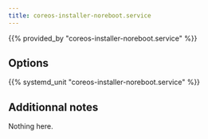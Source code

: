 ```yaml
---
title: coreos-installer-noreboot.service
---
```


{{% provided_by "coreos-installer-noreboot.service" %}}

## Options

{{% systemd_unit "coreos-installer-noreboot.service" %}}

## Additionnal notes

Nothing here.